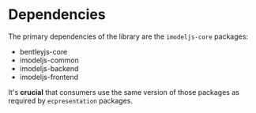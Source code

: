 # Dependencies

The primary dependencies of the library are the `imodeljs-core` packages:
- bentleyjs-core
- imodeljs-common
- imodeljs-backend
- imodeljs-frontend

It's **crucial** that consumers use the same version of those packages as
required by `ecpresentation` packages.
